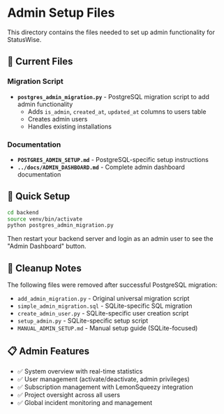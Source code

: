 # Admin Setup Files

This directory contains the files needed to set up admin functionality for StatusWise.

## 📁 Current Files

### Migration Script
- **`postgres_admin_migration.py`** - PostgreSQL migration script to add admin functionality
  - Adds `is_admin`, `created_at`, `updated_at` columns to users table
  - Creates admin users
  - Handles existing installations

### Documentation
- **`POSTGRES_ADMIN_SETUP.md`** - PostgreSQL-specific setup instructions
- **`../docs/ADMIN_DASHBOARD.md`** - Complete admin dashboard documentation

## 🚀 Quick Setup

```bash
cd backend
source venv/bin/activate
python postgres_admin_migration.py
```

Then restart your backend server and login as an admin user to see the "Admin Dashboard" button.

## 🧹 Cleanup Notes

The following files were removed after successful PostgreSQL migration:
- `add_admin_migration.py` - Original universal migration script
- `simple_admin_migration.sql` - SQLite-specific SQL migration  
- `create_admin_user.py` - SQLite-specific user creation script
- `setup_admin.py` - SQLite-specific setup script
- `MANUAL_ADMIN_SETUP.md` - Manual setup guide (SQLite-focused)

## 📋 Admin Features

- ✅ System overview with real-time statistics
- ✅ User management (activate/deactivate, admin privileges)
- ✅ Subscription management with LemonSqueezy integration
- ✅ Project oversight across all users
- ✅ Global incident monitoring and management